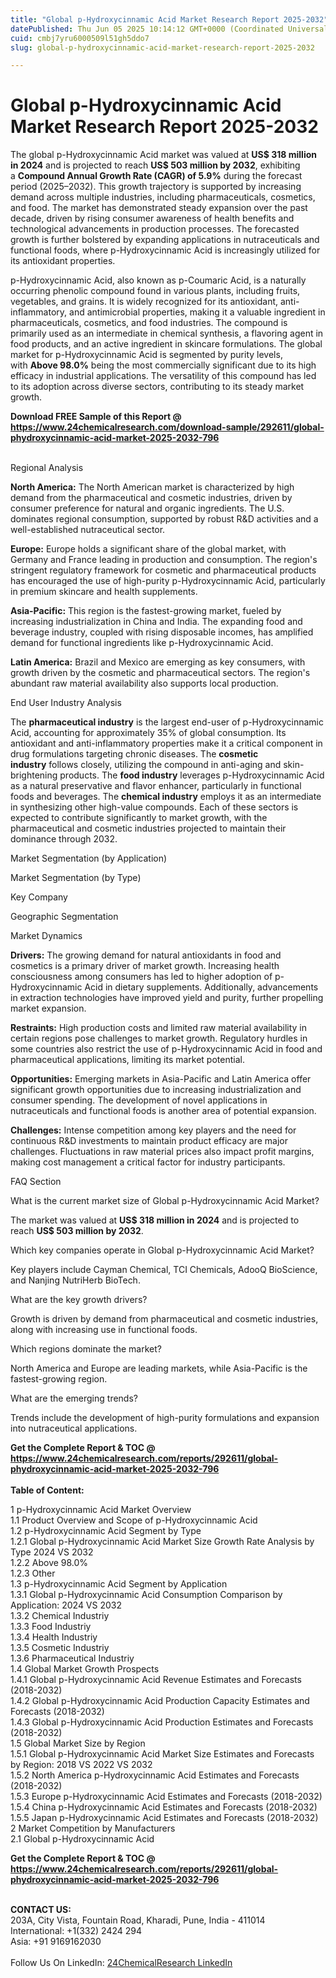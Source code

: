 ```yaml
---
title: "Global p-Hydroxycinnamic Acid Market Research Report 2025-2032"
datePublished: Thu Jun 05 2025 10:14:12 GMT+0000 (Coordinated Universal Time)
cuid: cmbj7yru6000509l51gh5ddo7
slug: global-p-hydroxycinnamic-acid-market-research-report-2025-2032

---
```


# Global p-Hydroxycinnamic Acid Market Research Report 2025-2032

<p>The global p-Hydroxycinnamic Acid market was valued at <strong>US$ 318 million in 2024</strong> and is projected to reach <strong>US$ 503 million by 2032</strong>, exhibiting a <strong>Compound Annual Growth Rate (CAGR) of 5.9%</strong> during the forecast period (2025–2032). This growth trajectory is supported by increasing demand across multiple industries, including pharmaceuticals, cosmetics, and food. The market has demonstrated steady expansion over the past decade, driven by rising consumer awareness of health benefits and technological advancements in production processes. The forecasted growth is further bolstered by expanding applications in nutraceuticals and functional foods, where p-Hydroxycinnamic Acid is increasingly utilized for its antioxidant properties.</p><p>
</p><p>p-Hydroxycinnamic Acid, also known as p-Coumaric Acid, is a naturally occurring phenolic compound found in various plants, including fruits, vegetables, and grains. It is widely recognized for its antioxidant, anti-inflammatory, and antimicrobial properties, making it a valuable ingredient in pharmaceuticals, cosmetics, and food industries. The compound is primarily used as an intermediate in chemical synthesis, a flavoring agent in food products, and an active ingredient in skincare formulations. The global market for p-Hydroxycinnamic Acid is segmented by purity levels, with <strong>Above 98.0%</strong> being the most commercially significant due to its high efficacy in industrial applications. The versatility of this compound has led to its adoption across diverse sectors, contributing to its steady market growth.</p><div><b>Download FREE Sample of this Report @ 
            <a href="https://www.24chemicalresearch.com/download-sample/292611/global-phydroxycinnamic-acid-market-2025-2032-796">
            https://www.24chemicalresearch.com/download-sample/292611/global-phydroxycinnamic-acid-market-2025-2032-796</a></b></div><br><p>
Regional Analysis</p><p>
</p><p><strong>North America:</strong> The North American market is characterized by high demand from the pharmaceutical and cosmetic industries, driven by consumer preference for natural and organic ingredients. The U.S. dominates regional consumption, supported by robust R&amp;D activities and a well-established nutraceutical sector.</p><p>
</p><p><strong>Europe:</strong> Europe holds a significant share of the global market, with Germany and France leading in production and consumption. The region's stringent regulatory framework for cosmetic and pharmaceutical products has encouraged the use of high-purity p-Hydroxycinnamic Acid, particularly in premium skincare and health supplements.</p><p>
</p><p><strong>Asia-Pacific:</strong> This region is the fastest-growing market, fueled by increasing industrialization in China and India. The expanding food and beverage industry, coupled with rising disposable incomes, has amplified demand for functional ingredients like p-Hydroxycinnamic Acid.</p><p>
</p><p><strong>Latin America:</strong> Brazil and Mexico are emerging as key consumers, with growth driven by the cosmetic and pharmaceutical sectors. The region's abundant raw material availability also supports local production.</p><p>
End User Industry Analysis</p><p>
</p><p>The <strong>pharmaceutical industry</strong> is the largest end-user of p-Hydroxycinnamic Acid, accounting for approximately 35% of global consumption. Its antioxidant and anti-inflammatory properties make it a critical component in drug formulations targeting chronic diseases. The <strong>cosmetic industry</strong> follows closely, utilizing the compound in anti-aging and skin-brightening products. The <strong>food industry</strong> leverages p-Hydroxycinnamic Acid as a natural preservative and flavor enhancer, particularly in functional foods and beverages. The <strong>chemical industry</strong> employs it as an intermediate in synthesizing other high-value compounds. Each of these sectors is expected to contribute significantly to market growth, with the pharmaceutical and cosmetic industries projected to maintain their dominance through 2032.</p><p>
Market Segmentation (by Application)</p><p>
</p><p>
Market Segmentation (by Type)</p><p>
</p><p>
Key Company</p><p>
</p><p>
Geographic Segmentation</p><p>
</p><p>
Market Dynamics</p><p>
</p><p><strong>Drivers:</strong> The growing demand for natural antioxidants in food and cosmetics is a primary driver of market growth. Increasing health consciousness among consumers has led to higher adoption of p-Hydroxycinnamic Acid in dietary supplements. Additionally, advancements in extraction technologies have improved yield and purity, further propelling market expansion.</p><p>
</p><p><strong>Restraints:</strong> High production costs and limited raw material availability in certain regions pose challenges to market growth. Regulatory hurdles in some countries also restrict the use of p-Hydroxycinnamic Acid in food and pharmaceutical applications, limiting its market potential.</p><p>
</p><p><strong>Opportunities:</strong> Emerging markets in Asia-Pacific and Latin America offer significant growth opportunities due to increasing industrialization and consumer spending. The development of novel applications in nutraceuticals and functional foods is another area of potential expansion.</p><p>
</p><p><strong>Challenges:</strong> Intense competition among key players and the need for continuous R&amp;D investments to maintain product efficacy are major challenges. Fluctuations in raw material prices also impact profit margins, making cost management a critical factor for industry participants.</p><p>
FAQ Section</p><p>
What is the current market size of Global p-Hydroxycinnamic Acid Market?</p><p>
</p><p>The market was valued at <strong>US$ 318 million in 2024</strong> and is projected to reach <strong>US$ 503 million by 2032</strong>.</p><p>
Which key companies operate in Global p-Hydroxycinnamic Acid Market?</p><p>
</p><p>Key players include Cayman Chemical, TCI Chemicals, AdooQ BioScience, and Nanjing NutriHerb BioTech.</p><p>
What are the key growth drivers?</p><p>
</p><p>Growth is driven by demand from pharmaceutical and cosmetic industries, along with increasing use in functional foods.</p><p>
Which regions dominate the market?</p><p>
</p><p>North America and Europe are leading markets, while Asia-Pacific is the fastest-growing region.</p><p>
What are the emerging trends?</p><p>
</p><p>Trends include the development of high-purity formulations and expansion into nutraceutical applications.</p>

<div><b>Get the Complete Report & TOC @ 
            <a href="https://www.24chemicalresearch.com/reports/292611/global-phydroxycinnamic-acid-market-2025-2032-796">
            https://www.24chemicalresearch.com/reports/292611/global-phydroxycinnamic-acid-market-2025-2032-796</a></b></div><br>
            <b>Table of Content:</b><p>1 p-Hydroxycinnamic Acid Market Overview<br />
    1.1 Product Overview and Scope of p-Hydroxycinnamic Acid<br />
    1.2 p-Hydroxycinnamic Acid Segment by Type<br />
        1.2.1 Global p-Hydroxycinnamic Acid Market Size Growth Rate Analysis by Type 2024 VS 2032<br />
        1.2.2 Above 98.0%<br />
        1.2.3 Other<br />
    1.3 p-Hydroxycinnamic Acid Segment by Application<br />
        1.3.1 Global p-Hydroxycinnamic Acid Consumption Comparison by Application: 2024 VS 2032<br />
        1.3.2 Chemical Industriy<br />
        1.3.3 Food Industriy<br />
        1.3.4 Health Industriy<br />
        1.3.5 Cosmetic Industriy<br />
        1.3.6 Pharmaceutical Industriy<br />
    1.4 Global Market Growth Prospects<br />
        1.4.1 Global p-Hydroxycinnamic Acid Revenue Estimates and Forecasts (2018-2032)<br />
        1.4.2 Global p-Hydroxycinnamic Acid Production Capacity Estimates and Forecasts (2018-2032)<br />
        1.4.3 Global p-Hydroxycinnamic Acid Production Estimates and Forecasts (2018-2032)<br />
    1.5 Global Market Size by Region<br />
        1.5.1 Global p-Hydroxycinnamic Acid Market Size Estimates and Forecasts by Region: 2018 VS 2022 VS 2032<br />
        1.5.2 North America p-Hydroxycinnamic Acid Estimates and Forecasts (2018-2032)<br />
        1.5.3 Europe p-Hydroxycinnamic Acid Estimates and Forecasts (2018-2032)<br />
        1.5.4 China p-Hydroxycinnamic Acid Estimates and Forecasts (2018-2032)<br />
        1.5.5 Japan p-Hydroxycinnamic Acid Estimates and Forecasts (2018-2032)<br />
2 Market Competition by Manufacturers<br />
    2.1 Global p-Hydroxycinnamic Acid </p>

<div><b>Get the Complete Report & TOC @ 
            <a href="https://www.24chemicalresearch.com/reports/292611/global-phydroxycinnamic-acid-market-2025-2032-796">
            https://www.24chemicalresearch.com/reports/292611/global-phydroxycinnamic-acid-market-2025-2032-796</a></b></div><br>

<b>CONTACT US:</b><br>
            203A, City Vista, Fountain Road, Kharadi, Pune, India - 411014<br>
            International: +1(332) 2424 294<br>
            Asia: +91 9169162030 <br><br>
            Follow Us On LinkedIn: <a href="https://www.linkedin.com/company/24chemicalresearch/">24ChemicalResearch LinkedIn</a>